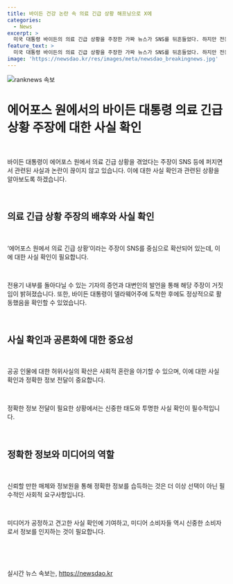 ```yaml
---
title: 바이든 건강 논란 속 의료 긴급 상황 해프닝으로 X에
categories:
  - News
excerpt: >
  미국 대통령 바이든의 의료 긴급 상황을 주장한 가짜 뉴스가 SNS를 뒤흔들었다. 하지만 전용기에서 동행한 기자들은 아무런 이상징후가 없었으며, 바이든은 의문을 받는 건강 상태와는 별개로 델라웨어에 무사히 도착했다. 백악관 대변인은 해당 주장을 100% 거짓이라고 밝혔으며, 바이든의 차량 행렬은 비상사태로 인해 취소된 것은 사실이 아니다.
feature_text: >
  미국 대통령 바이든의 의료 긴급 상황을 주장한 가짜 뉴스가 SNS를 뒤흔들었다. 하지만 전용기에서 동행한 기자들은 아무런 이상징후가 없었으며, 바이든은 의문을 받는 건강 상태와는 별개로 델라웨어에 무사히 도착했다. 백악관 대변인은 해당 주장을 100% 거짓이라고 밝혔으며, 바이든의 차량 행렬은 비상사태로 인해 취소된 것은 사실이 아니다.
image: 'https://newsdao.kr/res/images/meta/newsdao_breakingnews.jpg'
---
```


<p><img src="https://newsdao.kr/res/images/meta/newsdao_breakingnews.jpg" alt="ranknews 속보" /></p>

<h1>에어포스 원에서의 바이든 대통령 의료 긴급 상황 주장에 대한 사실 확인</h1>

<p data-ke-size="size16">&nbsp;</p>

<p>바이든 대통령이 에어포스 원에서 의료 긴급 상황을 겪었다는 주장이 SNS 등에 퍼지면서 관련된 사실과 논란이 끊이지 않고 있습니다. 이에 대한 사실 확인과 관련된 상황을 알아보도록 하겠습니다. </p>

<p data-ke-size="size16">&nbsp;</p>

<h2>의료 긴급 상황 주장의 배후와 사실 확인</h2>

<p data-ke-size="size16">&nbsp;</p>

<p>‘에어포스 원에서 의료 긴급 상황’이라는 주장이 SNS를 중심으로 확산되어 있는데, 이에 대한 사실 확인이 필요합니다. </p>

<p data-ke-size="size16">&nbsp;</p>

<p>전용기 내부를 돌아다닐 수 있는 기자의 증언과 대변인의 발언을 통해 해당 주장이 거짓임이 밝혀졌습니다. 또한, 바이든 대통령이 델라웨어주에 도착한 후에도 정상적으로 활동했음을 확인할 수 있었습니다. </p>

<p data-ke-size="size16">&nbsp;</p>

<h2>사실 확인과 공론화에 대한 중요성</h2>

<p data-ke-size="size16">&nbsp;</p>

<p>공공 인물에 대한 허위사실의 확산은 사회적 혼란을 야기할 수 있으며, 이에 대한 사실 확인과 정확한 정보 전달이 중요합니다. </p>

<p data-ke-size="size16">&nbsp;</p>

<p>정확한 정보 전달이 필요한 상황에서는 신중한 태도와 투명한 사실 확인이 필수적입니다. </p>

<p data-ke-size="size16">&nbsp;</p>

<h2>정확한 정보와 미디어의 역할</h2>

<p data-ke-size="size16">&nbsp;</p>

<p>신뢰할 만한 매체와 정보원을 통해 정확한 정보를 습득하는 것은 더 이상 선택이 아닌 필수적인 사회적 요구사항입니다. </p>

<p data-ke-size="size16">&nbsp;</p>

<p>미디어가 공정하고 견고한 사실 확인에 기여하고, 미디어 소비자들 역시 신중한 소비자로서 정보를 인지하는 것이 필요합니다. </p>

<p data-ke-size="size16">&nbsp;</p>

<p data-ke-size="size16">&nbsp;</p>
실시간 뉴스 속보는, <a href="https://newsdao.kr" rel="dofollow">https://newsdao.kr</a>


